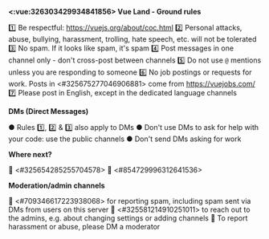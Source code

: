 **<:vue:326303429934841856> Vue Land - Ground rules**

:one: Be respectful: <https://vuejs.org/about/coc.html>
:two: Personal attacks, abuse, bullying, harassment, trolling, hate speech, etc. will not be tolerated
:three: No spam. If it looks like spam, it's spam
:four: Post messages in one channel only - don't cross-post between channels
:five: Do not use `@` mentions unless you are responding to someone
:six: No job postings or requests for work. Posts in <#325675277046906881> come from <https://vuejobs.com/>
:seven: Please post in English, except in the dedicated language channels

**DMs (Direct Messages)**

●  Rules :one:, :two: & :three: also apply to DMs
●  Don't use DMs to ask for help with your code: use the public channels
●  Don't send DMs asking for work

**Where next?**

:small_blue_diamond: <#325654285255704578>
:small_blue_diamond: <#854729996312641536>

**Moderation/admin channels**

:small_orange_diamond: <#709346617223938068> for reporting spam, including spam sent via DMs from users on this server
:small_orange_diamond: <#325581214910251011> to reach out to the admins, e.g. about changing settings or adding channels
:small_orange_diamond: To report harassment or abuse, please DM a moderator
